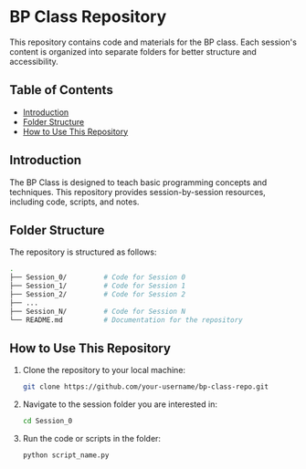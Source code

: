 # BP Class Repository

This repository contains code and materials for the BP class. Each session's content is organized into separate folders for better structure and accessibility.

## Table of Contents

- [Introduction](#introduction)
- [Folder Structure](#folder-structure)
- [How to Use This Repository](#how-to-use-this-repository)

## Introduction

The BP Class is designed to teach basic programming concepts and techniques. This repository provides session-by-session resources, including code, scripts, and notes.

## Folder Structure

The repository is structured as follows:

```bash
.
├── Session_0/         # Code for Session 0
├── Session_1/         # Code for Session 1
├── Session_2/         # Code for Session 2
├── ...
├── Session_N/         # Code for Session N
└── README.md          # Documentation for the repository
```
## How to Use This Repository
1. Clone the repository to your local machine:
   ```bash
   git clone https://github.com/your-username/bp-class-repo.git

2. Navigate to the session folder you are interested in:
   ```bash
   cd Session_0
3. Run the code or scripts in the folder:
    ```bash
    python script_name.py

